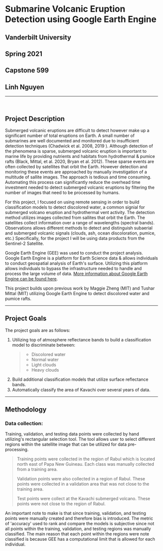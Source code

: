 # Submarine Volcanic Eruption Detection using Google Earth Engine
## Vanderbilt University 
## Spring 2021 
## Capstone 599
## Linh Nguyen

<hr>

<br>

## Project Description
Submerged volcanic eruptions are difficult to detect however make up a significant number of total eruptions on Earth. A small number of submarines are well documented and monitored due to insufficient detection techniques (Chadwick et al. 2008, 2019
). Although detection of the phenomena is sparse, submerged volcanic eruption is important to marine life by providing nutrients and habitats from hydrothermal & pumice rafts (Black, Mittal, et al. 2020, Bryan et al. 2012). These sparse events are often collected by satellites that orbit the Earth. However detection and monitoring these events are approached by manually investigation of a multitude of sallite images. The approach is tedious and time consuming. Automating this process can significantly reduce the overhead time investment needed to detect submerged volcanic eruptions by filtering the number of images that need to be processed by humans. 

For this project, I focused on using remote sensing in order to build classification models to detect discolored water, a common signial for submerged volcano eruption and hydrothermal vent activity. The detection method utilizes images collected from sallites that orbit the Earth. The satellites collect information over a range of wavelengths (spectral bands). Observations allows different methods to detect and distinguish subaerial and submerged volcanic signals (clouds, ash, ocean discoloration, pumice, etc.) Specifically, for the project I will be using data products from the Sentinel-2 Satellite. 

Google Earth Engine (GEE) was used to conduct the project analysis. Google Earth Engine is a platform for Earth Science data & allows individuals to conduct geospatial analysis of Earth's surface. Utilizing this platform allows individuals to bypass the  infrastructure needed to handle and process the large volume of data. [More information about Google Earth Engine can be found here](https://earthengine.google.com/). 


This project builds upon previous work by Maggie Zheng (MIT) and Tushar Mittal (MIT) utilizing Google Earth Engine to detect discolored water and pumice rafts. 

<hr>

<!-- 
> ## Remote sensing
> 
> ["Remote sensing is acquiring information from a distance via the use of remote sensing satellites and aircrafts"][1]


[1]: [https://earthdata.nasa.gov/learn/backgrounders/remote-sensing][1]
-->


## Project Goals
The project goals are as follows:

1. Utilizing top of atmosphere reflectance bands to build a classification model to discriminate between:
   > - Discolored water
   > - Normal water
   > - Light clouds
   > - Heavy clouds
2. Build additional classification models that utilize surface reflectance bands.
3. Automatically classify the area of Kavachi over several years of data.

<hr>

## Methodology

### Data collection:
Training, validation, and testing data points were collected by hand utilizing's rectangular selection tool. The tool allows user to select different regions within the satellite image that can be utilized for data pre-processing. 
> Training points were collected in the region of Rabul which is located north east of Papa New Guineau. Each class was manually collected from a training area.
> 
> Validation points were also collected in a region of Rabul. These points were collected in a validation area that was not close to the training area.
>
> Test points were collect at the Kavachi submerged volcano. These points were not close to the region of Rabul.

An important note to make is that since training, validation, and testing points were manually created and therefore bias is introduced. The metric of 'accuracy' used to rank and compare the models is subjective since not all points within the training, validation, and testing regions was manually classified. The main reason that each point within the regions were note classified is because GEE has a computational limit that is allowed for each individual. 

